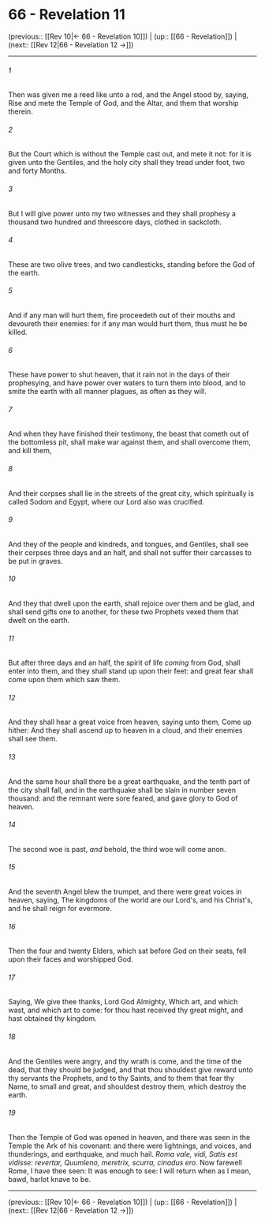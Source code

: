 # 66 - Revelation 11

(previous:: [[Rev 10|← 66 - Revelation 10]]) | (up:: [[66 - Revelation]]) | (next:: [[Rev 12|66 - Revelation 12 →]])

***


###### 1 
Then was given me a reed like unto a rod, and the Angel stood by, saying, Rise and mete the Temple of God, and the Altar, and them that worship therein. 

###### 2 
But the Court which is without the Temple cast out, and mete it not: for it is given unto the Gentiles, and the holy city shall they tread under foot, two and forty Months. 

###### 3 
But I will give power unto my two witnesses and they shall prophesy a thousand two hundred and threescore days, clothed in sackcloth. 

###### 4 
These are two olive trees, and two candlesticks, standing before the God of the earth. 

###### 5 
And if any man will hurt them, fire proceedeth out of their mouths and devoureth their enemies: for if any man would hurt them, thus must he be killed. 

###### 6 
These have power to shut heaven, that it rain not in the days of their prophesying, and have power over waters to turn them into blood, and to smite the earth with all manner plagues, as often as they will. 

###### 7 
And when they have finished their testimony, the beast that cometh out of the bottomless pit, shall make war against them, and shall overcome them, and kill them, 

###### 8 
And their corpses shall lie in the streets of the great city, which spiritually is called Sodom and Egypt, where our Lord also was crucified. 

###### 9 
And they of the people and kindreds, and tongues, and Gentiles, shall see their corpses three days and an half, and shall not suffer their carcasses to be put in graves. 

###### 10 
And they that dwell upon the earth, shall rejoice over them and be glad, and shall send gifts one to another, for these two Prophets vexed them that dwelt on the earth. 

###### 11 
But after three days and an half, the spirit of life _coming_ from God, shall enter into them, and they shall stand up upon their feet: and great fear shall come upon them which saw them. 

###### 12 
And they shall hear a great voice from heaven, saying unto them, Come up hither: And they shall ascend up to heaven in a cloud, and their enemies shall see them. 

###### 13 
And the same hour shall there be a great earthquake, and the tenth part of the city shall fall, and in the earthquake shall be slain in number seven thousand: and the remnant were sore feared, and gave glory to God of heaven. 

###### 14 
The second woe is past, _and_ behold, the third woe will come anon. 

###### 15 
And the seventh Angel blew the trumpet, and there were great voices in heaven, saying, The kingdoms of the world are our Lord's, and his Christ's, and he shall reign for evermore. 

###### 16 
Then the four and twenty Elders, which sat before God on their seats, fell upon their faces and worshipped God. 

###### 17 
Saying, We give thee thanks, Lord God Almighty, Which art, and which wast, and which art to come: for thou hast received thy great might, and hast obtained thy kingdom. 

###### 18 
And the Gentiles were angry, and thy wrath is come, and the time of the dead, that they should be judged, and that thou shouldest give reward unto thy servants the Prophets, and to thy Saints, and to them that fear thy Name, to small and great, and shouldest destroy them, which destroy the earth. 

###### 19 
Then the Temple of God was opened in heaven, and there was seen in the Temple the Ark of his covenant: and there were lightnings, and voices, and thunderings, and earthquake, and much hail. _Roma vale, vidi, Satis est vidisse: revertar,_ _Quumleno, meretrix, scurra, cinadus ero._ Now farewell Rome, I have thee seen: It was enough to see: I will return when as I mean, bawd, harlot knave to be.

***

(previous:: [[Rev 10|← 66 - Revelation 10]]) | (up:: [[66 - Revelation]]) | (next:: [[Rev 12|66 - Revelation 12 →]])
